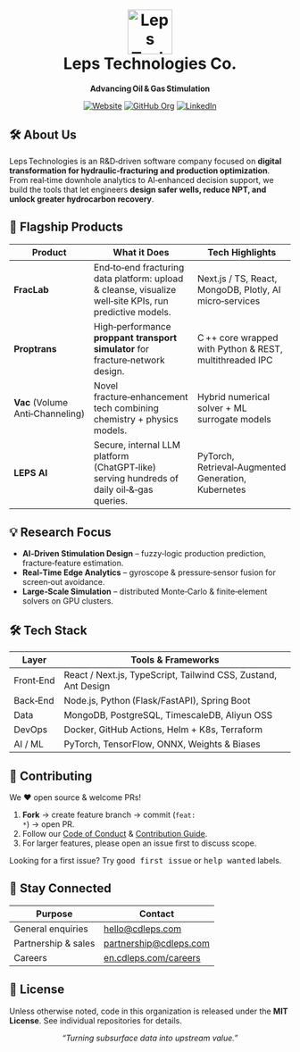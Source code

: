 <!-- Organization profile README for https://github.com/leps-tech -->
<!-- Place this file at /.github/profile/README.md (preferred) or at the root of a repo named “.github” -->

<h1 align="center">
  <img src="https://en-x-cdleps-x-com.img.addlink.cn/Uploadfiles/Picture/2025-3-31/2025331187348511.png" alt="Leps Technologies logo" height="80"><br/>
  Leps Technologies Co.
</h1>

<p align="center"><strong>Advancing Oil &amp; Gas Stimulation</strong></p>

<p align="center">
  <a href="https://en.cdleps.com/"><img alt="Website" src="https://img.shields.io/badge/website-en.cdleps.com-blue?style=for-the-badge&logo=google-chrome"></a>
  <a href="https://github.com/leps-tech"><img alt="GitHub Org" src="https://img.shields.io/badge/github-leps--tech-lightgrey?style=for-the-badge&logo=github"></a>
  <a href="https://www.linkedin.com/company/leps-tech"><img alt="LinkedIn" src="https://img.shields.io/badge/LinkedIn-Leps%20Technologies-blue?style=for-the-badge&logo=linkedin"></a>
</p>

## 🛠 About Us
Leps Technologies is an R&amp;D‑driven software company focused on **digital transformation for hydraulic‑fracturing and production optimization**.  
From real‑time downhole analytics to AI‑enhanced decision support, we build the tools that let engineers **design safer wells, reduce NPT, and unlock greater hydrocarbon recovery**.

## 🚀 Flagship Products

| Product | What it Does | Tech Highlights |
|---------|--------------|-----------------|
| **FracLab** | End‑to‑end fracturing data platform: upload &amp; cleanse, visualize well‑site KPIs, run predictive models. | Next.js / TS, React, MongoDB, Plotly, AI micro‑services |
| **Proptrans** | High‑performance **proppant transport simulator** for fracture‑network design. | C ++ core wrapped with Python &amp; REST, multithreaded IPC |
| **Vac** (Volume Anti‑Channeling) | Novel fracture‑enhancement tech combining chemistry + physics models. | Hybrid numerical solver + ML surrogate models |
| **LEPS AI** | Secure, internal LLM platform (ChatGPT‑like) serving hundreds of daily oil‑&‑gas queries. | PyTorch, Retrieval‑Augmented Generation, Kubernetes |

## 💡 Research Focus
- **AI‑Driven Stimulation Design** – fuzzy‑logic production prediction, fracture‑feature estimation.  
- **Real‑Time Edge Analytics** – gyroscope &amp; pressure‑sensor fusion for screen‑out avoidance.  
- **Large‑Scale Simulation** – distributed Monte‑Carlo &amp; finite‑element solvers on GPU clusters.

## 🛠 Tech Stack

| Layer | Tools &amp; Frameworks |
|-------|-----------------------|
| Front‑End | React / Next.js, TypeScript, Tailwind CSS, Zustand, Ant Design |
| Back‑End | Node.js, Python (Flask/FastAPI), Spring Boot |
| Data | MongoDB, PostgreSQL, TimescaleDB, Aliyun OSS |
| DevOps | Docker, GitHub Actions, Helm + K8s, Terraform |
| AI / ML | PyTorch, TensorFlow, ONNX, Weights &amp; Biases |

## 🤝 Contributing

We ❤️ open source &amp; welcome PRs!  
1. **Fork** → create feature branch → commit (<code>feat: *</code>) → open PR.  
2. Follow our [Code of Conduct](CODE_OF_CONDUCT.md) &amp; [Contribution Guide](CONTRIBUTING.md).  
3. For larger features, please open an issue first to discuss scope.

Looking for a first issue? Try <kbd>good first issue</kbd> or <kbd>help wanted</kbd> labels.

## 📣 Stay Connected
| Purpose | Contact |
|---------|---------|
| General enquiries | <a href="mailto:hello@cdleps.com">hello@cdleps.com</a> |
| Partnership &amp; sales | <a href="mailto:partnership@cdleps.com">partnership@cdleps.com</a> |
| Careers | <a href="https://en.cdleps.com/careers">en.cdleps.com/careers</a> |

## 📜 License
Unless otherwise noted, code in this organization is released under the **MIT License**. See individual repositories for details.

<p align="center">
  <em>“Turning subsurface data into upstream value.”</em>
</p>

